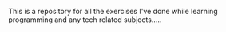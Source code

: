 This is a repository for all the exercises I've done while learning programming and any tech related subjects.....
